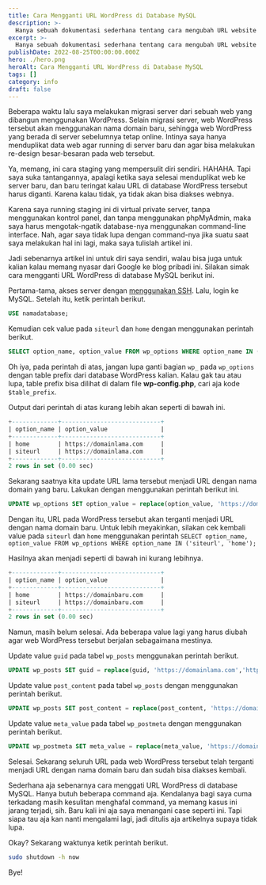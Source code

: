 ```yaml
---
title: Cara Mengganti URL WordPress di Database MySQL
description: >-
  Hanya sebuah dokumentasi sederhana tentang cara mengubah URL website yang dibangun menggunakan WordPress di database MySQL dengan CLI.
excerpt: >-
  Hanya sebuah dokumentasi sederhana tentang cara mengubah URL website yang dibangun menggunakan WordPress di database MySQL dengan CLI.
publishDate: 2022-08-25T00:00:00.000Z
hero: ./hero.png
heroAlt: Cara Mengganti URL WordPress di Database MySQL
tags: []
category: info
draft: false
---
```


Beberapa waktu lalu saya melakukan migrasi server dari sebuah web yang dibangun menggunakan WordPress. Selain migrasi server, web WordPress tersebut akan menggunakan nama domain baru, sehingga web WordPress yang berada di server sebelumnya tetap online. Intinya saya hanya menduplikat data web agar running di server baru dan agar bisa melakukan re-design besar-besaran pada web tersebut.

Ya, memang, ini cara staging yang mempersulit diri sendiri. HAHAHA. Tapi saya suka tantangannya, apalagi ketika saya selesai menduplikat web ke server baru, dan baru teringat kalau URL di database WordPress tersebut harus diganti. Karena kalau tidak, ya tidak akan bisa diakses webnya.

Karena saya running staging ini di virtual private server, tanpa menggunakan kontrol panel, dan tanpa menggunakan phpMyAdmin, maka saya harus mengotak-ngatik database-nya menggunakan command-line interface. Nah, agar saya tidak lupa dengan command-nya jika suatu saat saya melakukan hal ini lagi, maka saya tulislah artikel ini.

Jadi sebenarnya artikel ini untuk diri saya sendiri, walau bisa juga untuk kalian kalau memang nyasar dari Google ke blog pribadi ini. Silakan simak cara mengganti URL WordPress di database MySQL berikut ini.

Pertama-tama, akses server dengan [menggunakan SSH](/blog/cara-menggunakan-ssh/). Lalu, login ke MySQL. Setelah itu, ketik perintah berikut.

```sql
USE namadatabase;
```

Kemudian cek value pada `siteurl` dan `home` dengan menggunakan perintah berikut.

```sql
SELECT option_name, option_value FROM wp_options WHERE option_name IN ('siteurl', 'home');
```

Oh iya, pada perintah di atas, jangan lupa ganti bagian `wp_` pada `wp_options` dengan table prefix dari database WordPress kalian. Kalau gak tau atau lupa, table prefix bisa dilihat di dalam file **wp-config.php**, cari aja kode `$table_prefix`.

Output dari perintah di atas kurang lebih akan seperti di bawah ini.

```sql
+-------------+----------------------------+
| option_name | option_value               |
+-------------+----------------------------+
| home        | https://domainlama.com     |
| siteurl     | https://domainlama.com     |
+-------------+----------------------------+
2 rows in set (0.00 sec)
```

Sekarang saatnya kita update URL lama tersebut menjadi URL dengan nama domain yang baru. Lakukan dengan menggunakan perintah berikut ini.

```sql
UPDATE wp_options SET option_value = replace(option_value, 'https://domainlama.com', 'https://domainbaru.com') WHERE option_name = 'home' OR option_name = 'siteurl';
```

Dengan itu, URL pada WordPress tersebut akan terganti menjadi URL dengan nama domain baru. Untuk lebih meyakinkan, silakan cek kembali value pada `siteurl` dan `home` menggunakan perintah `SELECT option_name, option_value FROM wp_options WHERE option_name IN ('siteurl', 'home');`

Hasilnya akan menjadi seperti di bawah ini kurang lebihnya.

```sql
+-------------+----------------------------+
| option_name | option_value               |
+-------------+----------------------------+
| home        | https://domainbaru.com     |
| siteurl     | https://domainbaru.com     |
+-------------+----------------------------+
2 rows in set (0.00 sec)
```

Namun, masih belum selesai. Ada beberapa value lagi yang harus diubah agar web WordPress tersebut berjalan sebagaimana mestinya.

Update value `guid` pada tabel `wp_posts` menggunakan perintah berikut.

```sql
UPDATE wp_posts SET guid = replace(guid, 'https://domainlama.com','https://domainbaru.com');
```

Update value `post_content` pada tabel `wp_posts` dengan menggunakan perintah berikut.

```sql
UPDATE wp_posts SET post_content = replace(post_content, 'https://domainlama.com', 'https://domainbaru.com');
```

Update value `meta_value` pada tabel `wp_postmeta` dengan menggunakan perintah berikut.

```sql
UPDATE wp_postmeta SET meta_value = replace(meta_value, 'https://domainlama.com', 'https://domainbaru.com');
```

Selesai. Sekarang seluruh URL pada web WordPress tersebut telah terganti menjadi URL dengan nama domain baru dan sudah bisa diakses kembali.

Sederhana aja sebenarnya cara menggati URL WordPress di database MySQL. Hanya butuh beberapa command aja. Kendalanya bagi saya cuma terkadang masih kesulitan menghafal command, ya memang kasus ini jarang terjadi, sih. Baru kali ini aja saya menangani case seperti ini. Tapi siapa tau aja kan nanti mengalami lagi, jadi ditulis aja artikelnya supaya tidak lupa.

Okay? Sekarang waktunya ketik perintah berikut.

```bash
sudo shutdown -h now
```

Bye!
